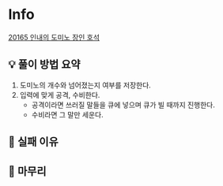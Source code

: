 # Info
[20165 인내의 도미노 장인 호석 ](https://www.acmicpc.net/problem/20165)

## 💡 풀이 방법 요약
1. 도미노의 개수와 넘어졌는지 여부를 저장한다.
2. 입력에 맞게 공격, 수비한다.
   - 공격이라면 쓰러질 말들을 큐에 넣으며 큐가 빌 때까지 진행한다.
   - 수비라면 그 말만 세운다.

## 👀 실패 이유

## 🙂 마무리

